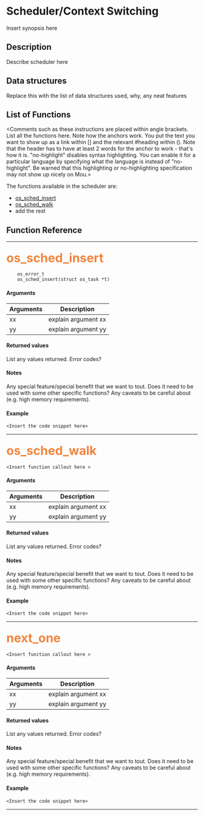# Scheduler/Context Switching


Insert synopsis here


## Description

Describe scheduler here

## Data structures

Replace this with the list of data structures used, why, any neat features

## List of Functions

<Comments such as these instructions are placed within angle brackets. List all the functions here. Note how the anchors work. You put the text you want to show up as a link within [] and the relevant #heading within (). Note that the header has to have at least 2 words for the anchor to work - that's how it is. "no-highlight" disables syntax highlighting. You can enable it for a particular language by specifying what the language is instead of "no-highlight". Be warned that this highlighting or no-highlighting specification may not show up nicely on Mou.>

The functions available in the scheduler are:

* [os_sched_insert](#os_sched_insert)
* [os_sched_walk](#os_sched_walk)
* add the rest


## Function Reference

------------------

### <font color="#F2853F" style="font-size:24pt"> os_sched_insert</font>

```no-highlight
    os_error_t
    os_sched_insert(struct os_task *t)
```

<Insert short description>


#### Arguments

| Arguments | Description |
|-----------|-------------|
| xx |  explain argument xx  |
| yy |  explain argument yy  |

#### Returned values

List any values returned.
Error codes?

#### Notes 

Any special feature/special benefit that we want to tout. 
Does it need to be used with some other specific functions?
Any caveats to be careful about (e.g. high memory requirements).

#### Example

<Add text to set up the context for the example here>

```no-highlight
<Insert the code snippet here>
```

---------------------
   
### <font color="#F2853F" style="font-size:24pt"> os_sched_walk</font>

```no-highlight
<Insert function callout here >
```

<Insert short description>


#### Arguments

| Arguments | Description |
|-----------|-------------|
| xx |  explain argument xx  |
| yy |  explain argument yy  |

#### Returned values

List any values returned.
Error codes?

#### Notes 

Any special feature/special benefit that we want to tout. 
Does it need to be used with some other specific functions?
Any caveats to be careful about (e.g. high memory requirements).

#### Example

<Add text to set up the context for the example here>

```no-highlight
<Insert the code snippet here>
```

---------------------
   
### <font color="#F2853F" style="font-size:24pt"> next_one </font>

```no-highlight
<Insert function callout here >
```

<Insert short description>


#### Arguments

| Arguments | Description |
|-----------|-------------|
| xx |  explain argument xx  |
| yy |  explain argument yy  |

#### Returned values

List any values returned.
Error codes?

#### Notes 

Any special feature/special benefit that we want to tout. 
Does it need to be used with some other specific functions?
Any caveats to be careful about (e.g. high memory requirements).

#### Example

<Add text to set up the context for the example here>

```no-highlight
<Insert the code snippet here>
```

---------------------

